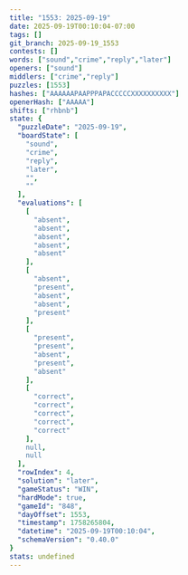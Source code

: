 ```yaml
---
title: "1553: 2025-09-19"
date: 2025-09-19T00:10:04-07:00
tags: []
git_branch: 2025-09-19_1553
contests: []
words: ["sound","crime","reply","later"]
openers: ["sound"]
middlers: ["crime","reply"]
puzzles: [1553]
hashes: ["AAAAAAPAAPPPAPACCCCCXXXXXXXXXX"]
openerHash: ["AAAAA"]
shifts: ["rhbnb"]
state: {
  "puzzleDate": "2025-09-19",
  "boardState": [
    "sound",
    "crime",
    "reply",
    "later",
    "",
    ""
  ],
  "evaluations": [
    [
      "absent",
      "absent",
      "absent",
      "absent",
      "absent"
    ],
    [
      "absent",
      "present",
      "absent",
      "absent",
      "present"
    ],
    [
      "present",
      "present",
      "absent",
      "present",
      "absent"
    ],
    [
      "correct",
      "correct",
      "correct",
      "correct",
      "correct"
    ],
    null,
    null
  ],
  "rowIndex": 4,
  "solution": "later",
  "gameStatus": "WIN",
  "hardMode": true,
  "gameId": "848",
  "dayOffset": 1553,
  "timestamp": 1758265804,
  "datetime": "2025-09-19T00:10:04",
  "schemaVersion": "0.40.0"
}
stats: undefined
---
```

<!-- more -->

